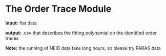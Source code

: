 # The Order Trace Module

**Input:** flat data

**output:** .csv that describes the fitting polynomial on the identified order traces

**Note:** the running of NEID data take long hours, so please try PARAS data
